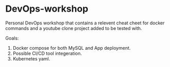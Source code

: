 # DevOps-workshop
Personal DevOps workshop that contains a relevent cheat cheet for docker commands and a youtube clone project added to be tested with. 

Goals:
1) Docker compose for both MySQL and App deployment.
2) Possible CI/CD tool integeration.
3) Kubernetes yaml.
